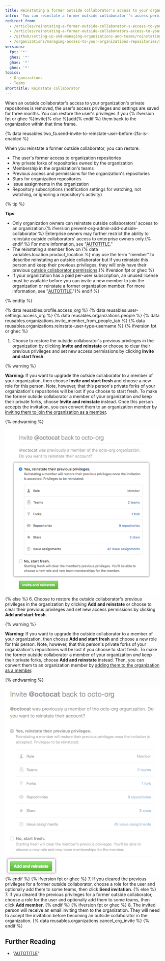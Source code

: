 ```yaml
---
title: Reinstating a former outside collaborator's access to your organization
intro: 'You can reinstate a former outside collaborator''s access permissions for organization repositories, forks, and settings.'
redirect_from:
  - /articles/reinstating-a-former-outside-collaborator-s-access-to-your-organization
  - /articles/reinstating-a-former-outside-collaborators-access-to-your-organization
  - /github/setting-up-and-managing-organizations-and-teams/reinstating-a-former-outside-collaborators-access-to-your-organization
  - /organizations/managing-access-to-your-organizations-repositories/reinstating-a-former-outside-collaborators-access-to-your-organization
versions:
  fpt: '*'
  ghes: '*'
  ghae: '*'
  ghec: '*'
topics:
  - Organizations
  - Teams
shortTitle: Reinstate collaborator
---
```


When an outside collaborator's access to your organization's private repositories is removed, the user's access privileges and settings are saved for three months. You can restore the user's privileges if you {% ifversion fpt or ghec %}invite{% else %}add{% endif %} them back to the organization within that time frame.

{% data reusables.two_fa.send-invite-to-reinstate-user-before-2fa-is-enabled %}

When you reinstate a former outside collaborator, you can restore:
 - The user's former access to organization repositories
 - Any private forks of repositories owned by the organization
 - Membership in the organization's teams
 - Previous access and permissions for the organization's repositories
 - Stars for organization repositories
 - Issue assignments in the organization
 - Repository subscriptions (notification settings for watching, not watching, or ignoring a repository's activity)

{% tip %}

**Tips**:

 - Only organization owners can reinstate outside collaborators' access to an organization.{% ifversion prevent-org-admin-add-outside-collaborator %} Enterprise owners may further restrict the ability to reinstate outside collaborators' access to enterprise owners only.{% endif %} For more information, see "[AUTOTITLE](/organizations/managing-peoples-access-to-your-organization-with-roles/roles-in-an-organization)."
 - The reinstating a member flow on {% data variables.location.product_location %} may use the term "member" to describe reinstating an outside collaborator but if you reinstate this person and keep their previous privileges, they will only have their previous [outside collaborator permissions](/organizations/managing-peoples-access-to-your-organization-with-roles/roles-in-an-organization#outside-collaborators).{% ifversion fpt or ghec %}
 - If your organization has a paid per-user subscription, an unused license must be available before you can invite a new member to join the organization or reinstate a former organization member. For more information, see "[AUTOTITLE](/billing/managing-billing-for-your-github-account/about-per-user-pricing)."{% endif %}

{% endtip %}

{% data reusables.profile.access_org %}
{% data reusables.user-settings.access_org %}
{% data reusables.organizations.people %}
{% data reusables.organizations.invite_member_from_people_tab %}
{% data reusables.organizations.reinstate-user-type-username %}
{% ifversion fpt or ghec %}
1. Choose to restore the outside collaborator's previous privileges in the organization by clicking **Invite and reinstate** or choose to clear their previous privileges and set new access permissions by clicking **Invite and start fresh**.

  {% warning %}

  **Warning:** If you want to upgrade the outside collaborator to a member of your organization, then choose **Invite and start fresh** and choose a new role for this person. Note, however, that this person's private forks of your organization's repositories will be lost if you choose to start fresh. To make the former outside collaborator a member of your organization *and* keep their private forks, choose **Invite and reinstate** instead. Once this person accepts the invitation, you can convert them to an organization member by [inviting them to join the organization as a member](/organizations/managing-user-access-to-your-organizations-repositories/converting-an-outside-collaborator-to-an-organization-member).

  {% endwarning %}

  ![Choose to restore settings or not](/assets/images/help/organizations/choose_whether_to_restore_org_member_info.png)
{% else %}
6. Choose to restore the outside collaborator's previous privileges in the organization by clicking **Add and reinstate** or choose to clear their previous privileges and set new access permissions by clicking **Add and start fresh**.

  {% warning %}

  **Warning:** If you want to upgrade the outside collaborator to a member of your organization, then choose **Add and start fresh** and choose a new role for this person. Note, however, that this person's private forks of your organization's repositories will be lost if you choose to start fresh. To make the former outside collaborator a member of your organization *and* keep their private forks, choose **Add and reinstate** instead. Then, you can convert them to an organization member by [adding them to the organization as a member](/organizations/managing-user-access-to-your-organizations-repositories/converting-an-outside-collaborator-to-an-organization-member).

  {% endwarning %}

  ![Choose to restore settings or not](/assets/images/help/organizations/choose_whether_to_restore_org_member_info_ghe.png)
{% endif %}
{% ifversion fpt or ghec %}
7. If you cleared the previous privileges for a former outside collaborator, choose a role for the user and optionally add them to some teams, then click **Send invitation**.
{% else %}
7. If you cleared the previous privileges for a former outside collaborator, choose a role for the user and optionally add them to some teams, then click **Add member**.
{% endif %}
{% ifversion fpt or ghec %}
8. The invited person will receive an email inviting them to the organization. They will need to accept the invitation before becoming an outside collaborator in the organization. {% data reusables.organizations.cancel_org_invite %}
{% endif %}

## Further Reading

- "[AUTOTITLE](/organizations/managing-user-access-to-your-organizations-repositories/repository-roles-for-an-organization)"
